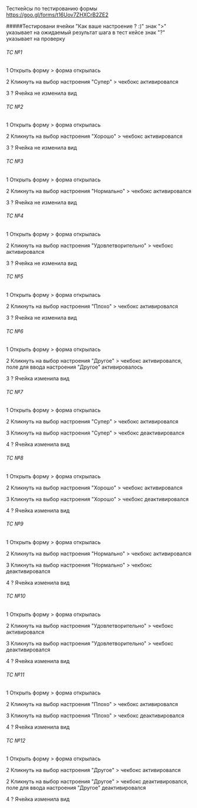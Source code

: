 Тесткейсы по тестированию формы https://goo.gl/forms/t16Uov7ZHXCrB2ZE2

#####Тестировани ячейки "Как ваше настроение ? :)"
знак ">" указывает на ожидаемый результат шага в тест кейсе
знак "?" указывает на проверку

###### TC №1

1 Открыть форму > форма открылась

2 Кликнуть на выбор настроения "Супер" > чекбокс активировался

3 ? Ячейка не изменила вид

###### TC №2

1 Открыть форму > форма открылась

2 Кликнуть на выбор настроения "Хорошо" > чекбокс активировался

3 ? Ячейка не изменила вид  

###### TC №3

1 Открыть форму > форма открылась

2 Кликнуть на выбор настроения "Нормально" > чекбокс активировался

3 ? Ячейка не изменила вид  

###### TC №4

1 Открыть форму > форма открылась

2 Кликнуть на выбор настроения "Удовлетворительно" > чекбокс активировался

3 ? Ячейка не изменила вид  

###### TC №5

1 Открыть форму > форма открылась

2 Кликнуть на выбор настроения "Плохо" > чекбокс активировался

3 ? Ячейка не изменила вид 

###### TC №6

1 Открыть форму > форма открылась

2 Кликнуть на выбор настроения "Другое" > чекбокс активировался, поле для ввода настроения "Другое" активировалось

3 ? Ячейка изменила вид 

###### TC №7

1 Открыть форму > форма открылась

2 Кликнуть на выбор настроения "Супер" > чекбокс активировался

3 Кликнуть на выбор настроения "Супер" > чекбокс деактивировался 

4 ? Ячейка изменила вид

###### TC №8

1 Открыть форму > форма открылась

2 Кликнуть на выбор настроения "Хорошо" > чекбокс активировался

3 Кликнуть на выбор настроения "Хорошо" > чекбокс деактивировался

4 ? Ячейка изменила вид  

###### TC №9

1 Открыть форму > форма открылась

2 Кликнуть на выбор настроения "Нормально" > чекбокс активировался

3 Кликнуть на выбор настроения "Нормально" > чекбокс деактивировался

4 ? Ячейка изменила вид  

###### TC №10

1 Открыть форму > форма открылась

2 Кликнуть на выбор настроения "Удовлетворительно" > чекбокс активировался

3 Кликнуть на выбор настроения "Удовлетворительно" > чекбокс деактивировался

4 ? Ячейка изменила вид  

###### TC №11

1 Открыть форму > форма открылась

2 Кликнуть на выбор настроения "Плохо" > чекбокс активировался

3 Кликнуть на выбор настроения "Плохо" > чекбокс деактивировался

4 ? Ячейка изменила вид 

###### TC №12

1 Открыть форму > форма открылась

2 Кликнуть на выбор настроения "Другое" > чекбокс активировался

2 Кликнуть на выбор настроения "Другое" > чекбокс деактивировался, поле для ввода настроения "Другое" деактивировался

4 ? Ячейка изменила вид 
